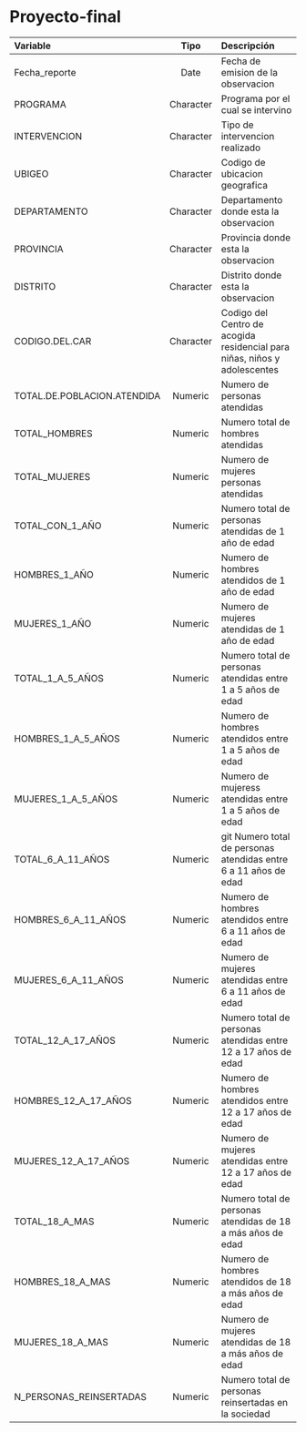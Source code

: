 # Proyecto-final

Variable | Tipo | Descripción |
| :---         |     :---:      |          :---  |
| Fecha_reporte  | Date    | Fecha de emision de la observacion    |
| PROGRAMA    | Character       | Programa por el cual se intervino      |
| INTERVENCION   | Character    | Tipo de intervencion realizado    |
| UBIGEO     | Character       | Codigo de ubicacion geografica      |
| DEPARTAMENTO   | Character    | Departamento donde esta la observacion    |
| PROVINCIA     | Character       | Provincia donde esta la observacion       |
| DISTRITO    | Character     | Distrito donde esta la observacion   |
| CODIGO.DEL.CAR     | Character       | Codigo del Centro de acogida residencial para niñas, niños y adolescentes      |
| TOTAL.DE.POBLACION.ATENDIDA                 | Numeric    | Numero de personas atendidas   |
| TOTAL_HOMBRES                   | Numeric      | Numero total de hombres atendidas     |
| TOTAL_MUJERES                | Numeric     | Numero de mujeres personas atendidas    |
| TOTAL_CON_1_AÑO    | Numeric       | Numero total de personas atendidas de 1 año  de edad |
| HOMBRES_1_AÑO                  | Numeric     | Numero de hombres  atendidos de  1 año de edad  |
| MUJERES_1_AÑO                | Numeric       | Numero de mujeres  atendidas de  1 año  de edad  |
| TOTAL_1_A_5_AÑOS             | Numeric     | Numero total de personas atendidas entre 1 a 5 años  de edad |
| HOMBRES_1_A_5_AÑOS     | Numeric      | Numero de hombres  atendidos entre  1 a 5 años de edad |
| MUJERES_1_A_5_AÑOS             | Numeric    | Numero de mujeress atendidas entre  1 a 5 años   de edad  |
| TOTAL_6_A_11_AÑOS            | Numeric       | git Numero total de personas atendidas  entre  6 a 11 años  de edad   |
| HOMBRES_6_A_11_AÑOS            | Numeric     | Numero de hombres  atendidos entre  6 a 11 años  de edad |
| MUJERES_6_A_11_AÑOS     | Numeric      | Numero de mujeres  atendidas entre  6 a 11 años  de edad   |
| TOTAL_12_A_17_AÑOS         | Numeric     | Numero total de personas atendidas  entre  12 a 17 años  de edad  |
| HOMBRES_12_A_17_AÑOS             | Numeric      | Numero de hombres  atendidos entre  12 a 17 años de edad |
| MUJERES_12_A_17_AÑOS                | Numeric    | Numero de mujeres  atendidas entre  12 a 17 años  de edad  |
| TOTAL_18_A_MAS     | Numeric       | Numero total de personas atendidas  de 18 a más años  de edad |
| HOMBRES_18_A_MAS                    | Numeric       | Numero de hombres  atendidos de 18 a más años  de edad    |
| MUJERES_18_A_MAS                 | Numeric     | Numero de mujeres atendidas de 18 a más años de edad    |
| N_PERSONAS_REINSERTADAS     | Numeric       | Numero total de personas reinsertadas en la sociedad    |
